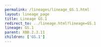 ```yaml
---
permalink: /lineages/lineage_GS.1.html
layout: lineage_page
title: Lineage GS.1
redirect_to: ../lineage.html?lineage=GS.1
lineage: GS.1
parent: XBB.2.3.11
children: ['GS.1']
---
```

